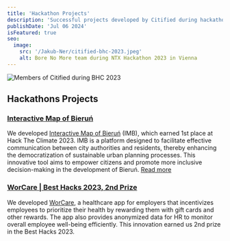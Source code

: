 ```yaml
---
title: 'Hackathon Projects'
description: 'Successful projects developed by Citified during hackathons.'
publishDate: 'Jul 06 2024'
isFeatured: true
seo:
  image:
    src: '/Jakub-Ner/citified-bhc-2023.jpeg'
    alt: Bore No More team during NTX Hackathon 2023 in Vienna
---
```


![Members of Citified during BHC 2023](/Jakub-Ner/citified-bhc-2023.jpeg)

## Hackathons Projects

### [Interactive Map of Bieruń](https://www.linkedin.com/posts/jakub-ner-131714187_bieruagm-smartcity-pfrdlamiast-activity-7135282533734170624-3NY5?utm_source=share&utm_medium=member_desktop)

We developed [Interactive Map of Bieruń](https://interaktywnamapa.bierun.pl/mapa/start) (IMB), which earned 1st place at
Hack The Climate 2023. IMB is a platform designed to facilitate effective communication between city authorities and
residents, thereby enhancing the democratization of sustainable urban planning processes. This innovative tool aims to
empower citizens and promote more inclusive decision-making in the development of Bieruń. [Read more](/Jakub-Ner/citified/interactive-bierun-map)

### [WorCare | Best Hacks 2023, 2nd Prize](https://www.linkedin.com/posts/jakub-ner-131714187_during-best-hacks-2023-my-team-for-the-activity-7126364575158927360-0yRC?utm_source=share&utm_medium=member_desktop)

We developed [WorCare](https://worcare.my.canva.site/), a healthcare app for employers that incentivizes employees to
prioritize their health by rewarding
them with gift cards and other rewards. The app also provides anonymized data for HR to monitor overall employee
well-being efficiently. This innovation earned us 2nd prize in the Best Hacks 2023.

